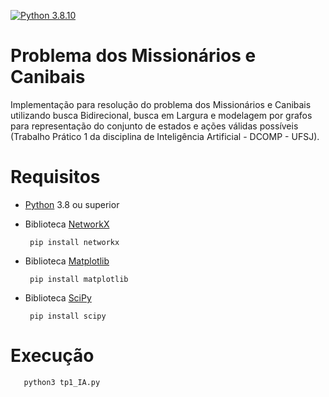 [![Python 3.8.10](https://img.shields.io/badge/python-3.8.10-blue.svg)](https://www.python.org/downloads/release/python-3810/)

# Problema dos Missionários e Canibais
Implementação para resolução do problema dos Missionários e Canibais utilizando busca Bidirecional, busca em Largura e modelagem por grafos para representação do conjunto de estados e ações válidas possíveis (Trabalho Prático 1 da disciplina de Inteligência Artificial - DCOMP - UFSJ).

# Requisitos
 
- [Python](https://python.org) 3.8 ou superior
 
- Biblioteca [NetworkX](https://networkx.org/)

       pip install networkx

- Biblioteca [Matplotlib](https://matplotlib.org/)

       pip install matplotlib

- Biblioteca [SciPy](https://scipy.org/)

       pip install scipy

# Execução

       python3 tp1_IA.py
